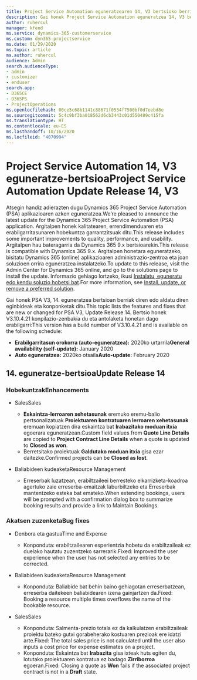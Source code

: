 ```yaml
---
title: Project Service Automation eguneratzearen 14, V3 bertsioko berrikuntzak edo aldaketak
description: Gai honek Project Service Automation eguneratzea 14, V3 bertsioko berritasunei buruzko informazioa ematen du.
author: ruhercul
manager: kfend
ms.service: dynamics-365-customerservice
ms.custom: dyn365-projectservice
ms.date: 01/29/2020
ms.topic: article
ms.author: ruhercul
audience: Admin
search.audienceType:
- admin
- customizer
- enduser
search.app:
- D365CE
- D365PS
- ProjectOperations
ms.openlocfilehash: 00ce5c68b1141c88671f0534f7500bf0d7eebd8e
ms.sourcegitcommit: 5c4c9bf3ba018562d6cb3443c01d550489c415fa
ms.translationtype: HT
ms.contentlocale: eu-ES
ms.lasthandoff: 10/16/2020
ms.locfileid: "4070994"
---
```

# <a name="project-service-automation-update-release-14-v3"></a><span data-ttu-id="8fa80-103">Project Service Automation 14, V3 eguneratze-bertsioa</span><span class="sxs-lookup"><span data-stu-id="8fa80-103">Project Service Automation Update Release 14, V3</span></span>
<span data-ttu-id="8fa80-104">Atsegin handiz adierazten dugu Dynamics 365 Project Service Automation (PSA) aplikazioaren azken eguneratzea.</span><span class="sxs-lookup"><span data-stu-id="8fa80-104">We’re pleased to announce the latest update for the Dynamics 365 Project Service Automation (PSA) application.</span></span> <span data-ttu-id="8fa80-105">Argitalpen honek kalitatearen, errendimenduaren eta erabilgarritasunaren hobekuntza garrantzitsuak ditu.</span><span class="sxs-lookup"><span data-stu-id="8fa80-105">This release includes some important improvements to quality, performance, and usability.</span></span> <span data-ttu-id="8fa80-106">Argitalpen hau bateragarria da Dynamics 365 9.x bertsioarekin.</span><span class="sxs-lookup"><span data-stu-id="8fa80-106">This release is compatible with Dynamics 365 9.x.</span></span> <span data-ttu-id="8fa80-107">Argitalpen honetara eguneratzeko, bisitatu Dynamics 365 (online) aplikazioaren administrazio-zentroa eta joan soluzioen orrira eguneratzea instalatzeko.</span><span class="sxs-lookup"><span data-stu-id="8fa80-107">To update to this release, visit the Admin Center for Dynamics 365 online, and go to the solutions page to install the update.</span></span> <span data-ttu-id="8fa80-108">Informazio gehiago lortzeko, ikusi [Instalatu, eguneratu edo kendu soluzio hobetsi bat](https://docs.microsoft.com/power-platform/admin/install-remove-preferred-solution).</span><span class="sxs-lookup"><span data-stu-id="8fa80-108">For more information, see [Install, update, or remove a preferred solution](https://docs.microsoft.com/power-platform/admin/install-remove-preferred-solution).</span></span>

<span data-ttu-id="8fa80-109">Gai honek PSA V3, 14. eguneratzea bertsioan berriak diren edo aldatu diren eginbideak eta konponketak ditu.</span><span class="sxs-lookup"><span data-stu-id="8fa80-109">This topic lists the features and fixes that are new or changed for PSA V3, Update Release 14.</span></span> <span data-ttu-id="8fa80-110">Bertsio honek V3.10.4.21 konpilazio-zenbakia du eta antolaketa honetan dago erabilgarri:</span><span class="sxs-lookup"><span data-stu-id="8fa80-110">This version has a build number of V3.10.4.21 and is available on the following schedule:</span></span>

- <span data-ttu-id="8fa80-111">**Erabilgarritasun orokorra (auto-eguneratzea):** 2020ko urtarrila</span><span class="sxs-lookup"><span data-stu-id="8fa80-111">**General availability (self-update):** January 2020</span></span>
- <span data-ttu-id="8fa80-112">**Auto eguneratzea:** 2020ko otsaila</span><span class="sxs-lookup"><span data-stu-id="8fa80-112">**Auto-update:** February 2020</span></span>

## <a name="update-release-14"></a><span data-ttu-id="8fa80-113">14. eguneratze-bertsioa</span><span class="sxs-lookup"><span data-stu-id="8fa80-113">Update Release 14</span></span>

### <a name="enhancements"></a><span data-ttu-id="8fa80-114">Hobekuntzak</span><span class="sxs-lookup"><span data-stu-id="8fa80-114">Enhancements</span></span>

- <span data-ttu-id="8fa80-115">Sales</span><span class="sxs-lookup"><span data-stu-id="8fa80-115">Sales</span></span>

     - <span data-ttu-id="8fa80-116">**Eskaintza-lerroaren xehetasunak** eremuko eremu-balio pertsonalizatuak **Proiektuaren kontratuaren lerroaren xehetasunak** eremuan kopiatzen dira eskaintza bat **Irabazitako moduan itxia** egoerara eguneratzean.</span><span class="sxs-lookup"><span data-stu-id="8fa80-116">Custom field values from **Quote Line Details** are copied to **Project Contract Line Details** when a quote is updated to **Closed as won**.</span></span>
     - <span data-ttu-id="8fa80-117">Berretsitako proiektuak **Galdutako moduan itxia** gisa ezar daitezke.</span><span class="sxs-lookup"><span data-stu-id="8fa80-117">Confirmed projects can be **Closed as lost**.</span></span>

- <span data-ttu-id="8fa80-118">Baliabideen kudeaketa</span><span class="sxs-lookup"><span data-stu-id="8fa80-118">Resource Management</span></span>

     - <span data-ttu-id="8fa80-119">Erreserbak luzatzean, erabiltzaileei berresteko elkarrizketa-koadroa agertuko zaie erreserba-emaitzak laburbiltzeko eta Erreserbak mantentzeko esteka bat emateko.</span><span class="sxs-lookup"><span data-stu-id="8fa80-119">When extending bookings, users will be prompted with a confirmation dialog box to summarize booking results and provide a link to Maintain Bookings.</span></span>


### <a name="bug-fixes"></a><span data-ttu-id="8fa80-120">Akatsen zuzenketa</span><span class="sxs-lookup"><span data-stu-id="8fa80-120">Bug fixes</span></span>

- <span data-ttu-id="8fa80-121">Denbora eta gastua</span><span class="sxs-lookup"><span data-stu-id="8fa80-121">Time and Expense</span></span>

     - <span data-ttu-id="8fa80-122">Konponduta: erabiltzailearen esperientzia hobetu da erabiltzaileak ez duelako hautatu zuzentzeko sarrerarik.</span><span class="sxs-lookup"><span data-stu-id="8fa80-122">Fixed: Improved the user experience when the user has not selected any entries to be corrected.</span></span>

- <span data-ttu-id="8fa80-123">Baliabideen kudeaketa</span><span class="sxs-lookup"><span data-stu-id="8fa80-123">Resource Management</span></span>

     - <span data-ttu-id="8fa80-124">Konponduta: Baliabide bat behin baino gehiagotan erreserbatzean, erreserba daitekeen baliabidearen izena gainjartzen da.</span><span class="sxs-lookup"><span data-stu-id="8fa80-124">Fixed: Booking a resource multiple times overflows the name of the bookable resource.</span></span>

- <span data-ttu-id="8fa80-125">Sales</span><span class="sxs-lookup"><span data-stu-id="8fa80-125">Sales</span></span>

     - <span data-ttu-id="8fa80-126">Konponduta: Salmenta-prezio totala ez da kalkulatzen erabiltzaileak proiektu bateko gutxi gorabeherako kostuaren prezioak ere idatzi arte.</span><span class="sxs-lookup"><span data-stu-id="8fa80-126">Fixed: The total sales price is not calculated until the user also inputs a cost price for expense estimates on a project.</span></span>
     - <span data-ttu-id="8fa80-127">Konponduta: Eskaintza bat **Irabazita** gisa ixteak huts egiten du, lotutako proiektuaren kontratua ez badago **Zirriborroa** egoeran.</span><span class="sxs-lookup"><span data-stu-id="8fa80-127">Fixed: Closing a quote as **Won** fails if the associated project contract is not in a **Draft** state.</span></span>

